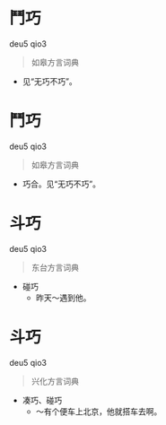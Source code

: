 # 鬥巧
deu5 qio3
> 如皋方言词典
- 见“无巧不巧”。

# 鬥巧
deu5 qio3
> 如皋方言词典
- 巧合。见“无巧不巧”。

# 斗巧
deu5 qio3
> 东台方言词典
- 碰巧
  - 昨天～遇到他。

# 斗巧
deu5 qio3
> 兴化方言词典
- 凑巧、碰巧
  - ～有个便车上北京，他就搭车去啊。
